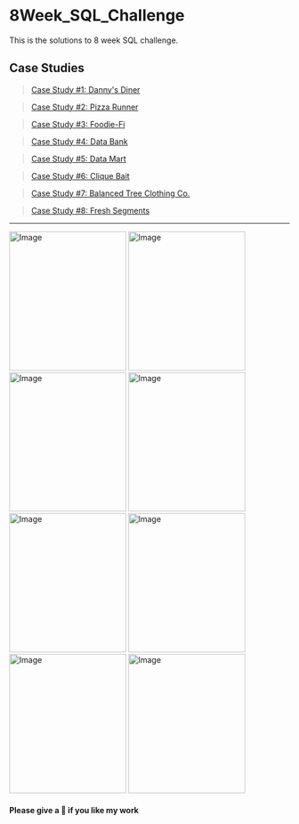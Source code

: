 # 8Week_SQL_Challenge
This is the solutions to 8 week SQL challenge.  

## Case Studies
> [Case Study #1: Danny's Diner](https://github.com/Praneetbond/8Week_SQL_Challenge/tree/be05f2ea0d01b35b9bd6adc39498c4ae63355975/Case%20Study%20%231%20-%20Danny's%20Diner)

> [Case Study #2: Pizza Runner](https://github.com/Praneetbond/8Week_SQL_Challenge/tree/c52bfc7d30f446fbfbf63f5c420a629d1881e3e1/Case%20Study%20%232%20-%20Pizza%20Runner)

> [Case Study #3: Foodie-Fi](https://github.com/Praneetbond/8Week_SQL_Challenge/tree/c50fa69f147353a51b3e16a5f59e6739c42ed242/Case%20Stude%20%233%20-%20Foodie-Fi)

> [Case Study #4: Data Bank](https://github.com/Praneetbond/8Week_SQL_Challenge/tree/600b32d082a40ae75db314012537103a11940599/Case%20Study%20%234%20-%20Data%20Bank)

> [Case Study #5: Data Mart](https://github.com/Praneetbond/8Week_SQL_Challenge/tree/2beecc80f1f81cadd8ed40cd4c2d670bd1e1fd93/Case%20Study%20%235%20-%20Data%20Mart)

> [Case Study #6: Clique Bait](https://github.com/Praneetbond/8Week_SQL_Challenge/tree/84c94bad7939f8f3f5e613dd9bbf17a71b413a7b/Case%20Study%20%236%20-%20Clique%20Bait)

> [Case Study #7: Balanced Tree Clothing Co.](https://github.com/Praneetbond/8Week_SQL_Challenge/tree/5456fce7c6ff36be65f61e6bf0d14770047ca896/Case%20Study%20%237%20-%20Balanced%20Tree%20Clothing%20Co.)

> [Case Study #8: Fresh Segments](https://github.com/Praneetbond/8Week_SQL_Challenge/tree/7d5ad9ade2690f6bfe999e86a5e0647d93a48146/Case%20Study%20%238%20-%20Fresh%20Segments)


***

[<img src="https://user-images.githubusercontent.com/81607668/127727503-9d9e7a25-93cb-4f95-8bd0-20b87cb4b459.png" alt="Image" width="210" height="250">](https://github.com/Praneetbond/8Week_SQL_Challenge/tree/be05f2ea0d01b35b9bd6adc39498c4ae63355975/Case%20Study%20%231%20-%20Danny's%20Diner) [<img src="https://user-images.githubusercontent.com/81607668/127271856-3c0d5b4a-baab-472c-9e24-3c1e3c3359b2.png" alt="Image" width="210" height="250">](https://github.com/Praneetbond/8Week_SQL_Challenge/tree/c52bfc7d30f446fbfbf63f5c420a629d1881e3e1/Case%20Study%20%232%20-%20Pizza%20Runner) [<img src="https://user-images.githubusercontent.com/81607668/129742132-8e13c136-adf2-49c4-9866-dec6be0d30f0.png" alt="Image" width="210" height="250">](https://github.com/Praneetbond/8Week_SQL_Challenge/tree/c50fa69f147353a51b3e16a5f59e6739c42ed242/Case%20Stude%20%233%20-%20Foodie-Fi) [<img src="https://user-images.githubusercontent.com/81607668/130343294-a8dcceb7-b6c3-4006-8ad2-fab2f6905258.png" alt="Image" width="210" height="250">](https://github.com/Praneetbond/8Week_SQL_Challenge/tree/600b32d082a40ae75db314012537103a11940599/Case%20Study%20%234%20-%20Data%20Bank) [<img src="https://user-images.githubusercontent.com/81607668/131437982-fc087a4c-0b77-4714-907b-54e0420e7166.png" alt="Image" width="210" height="250">](https://github.com/Praneetbond/8Week_SQL_Challenge/tree/2beecc80f1f81cadd8ed40cd4c2d670bd1e1fd93/Case%20Study%20%235%20-%20Data%20Mart) [<img src="https://user-images.githubusercontent.com/81607668/134615258-d1108e0d-0816-4cd7-a972-d45580f82352.png" alt="Image" width="210" height="250">](https://github.com/Praneetbond/8Week_SQL_Challenge/tree/84c94bad7939f8f3f5e613dd9bbf17a71b413a7b/Case%20Study%20%236%20-%20Clique%20Bait) [<img src="https://github.com/Praneetbond/8Week_SQL_Challenge/assets/126821894/8052ea6c-995b-48da-a842-a2e907b20fc9" alt="Image" width="210" height="250">](https://github.com/Praneetbond/8Week_SQL_Challenge/tree/76738408af9eaea2abb0532ddc3a5aaa3fb32f59/Case%20Study%20%237%20-%20Balanced%20Tree%20Clothing%20Co.) [<img src="https://user-images.githubusercontent.com/81607668/138843936-d1741a39-9b87-4d5d-b09c-643600e28c92.png" alt="Image" width="210" height="250">](https://github.com/Praneetbond/8Week_SQL_Challenge/tree/7d5ad9ade2690f6bfe999e86a5e0647d93a48146/Case%20Study%20%238%20-%20Fresh%20Segments)

#### Please give a 🌟 if you like my work

